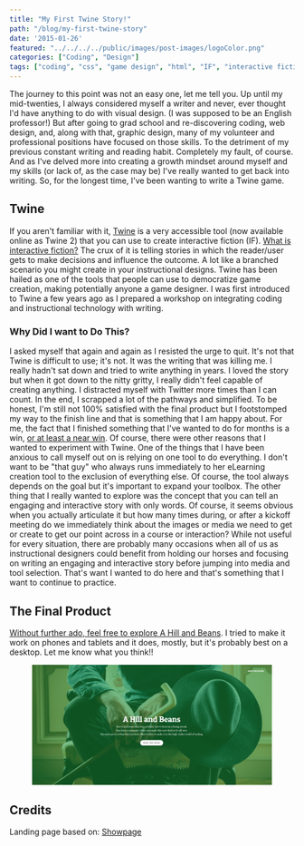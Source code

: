 ```yaml
---
title: "My First Twine Story!"
path: "/blog/my-first-twine-story"
date: '2015-01-26'
featured: "../../../../public/images/post-images/logoColor.png"
categories: ["Coding", "Design"]
tags: ["coding", "css", "game design", "html", "IF", "interactive fiction", "twine", "writing"]
---
```


The journey to this point was not an easy one, let me tell you. Up until my mid-twenties, I always considered myself a writer and never, ever thought I'd have anything to do with visual design. (I was supposed to be an English professor!) But after going to grad school and re-discovering coding, web design, and, along with that, graphic design, many of my volunteer and professional positions have focused on those skills. To the detriment of my previous constant writing and reading habit. Completely my fault, of course. And as I've delved more into creating a growth mindset around myself and my skills (or lack of, as the case may be) I've really wanted to get back into writing. So, for the longest time, I've been wanting to write a Twine game.

## Twine

If you aren't familiar with it, [Twine](http://twinery.org/ "Twine") is a very accessible tool (now available online as Twine 2) that you can use to create interactive fiction (IF). [What is interactive fiction?](http://jerz.setonhill.edu/intfic/ "Playing, Studying and Writing Interactive Fiction (Text Adventure Games)") The crux of it is telling stories in which the reader/user gets to make decisions and influence the outcome. A lot like a branched scenario you might create in your instructional designs. Twine has been hailed as one of the tools that people can use to democratize game creation, making potentially anyone a game designer. I was first introduced to Twine a few years ago as I prepared a workshop on integrating coding and instructional technology with writing.

### Why Did I want to Do This?

I asked myself that again and again as I resisted the urge to quit. It's not that Twine is difficult to use; it's not. It was the writing that was killing me. I really hadn't sat down and tried to write anything in years. I loved the story but when it got down to the nitty gritty, I really didn't feel capable of creating anything. I distracted myself with Twitter more times than I can count. In the end, I scrapped a lot of the pathways and simplified. To be honest, I'm still not 100% satisfied with the final product but I footstomped my way to the finish line and that is something that I am happy about. For me, the fact that I finished something that I've wanted to do for months is a win, [or at least a near win](http://www.ted.com/talks/sarah_lewis_embrace_the_near_win "TED Talk: Embrace the Near Win"). Of course, there were other reasons that I wanted to experiment with Twine. One of the things that I have been anxious to call myself out on is relying on one tool to do everything. I don't want to be "that guy" who always runs immediately to her eLearning creation tool to the exclusion of everything else. Of course, the tool always depends on the goal but it's important to expand your toolbox. The other thing that I really wanted to explore was the concept that you can tell an engaging and interactive story with only words. Of course, it seems obvious when you actually articulate it but how many times during, or after a kickoff meeting do we immediately think about the images or media we need to get or create to get our point across in a course or interaction? While not useful for every situation, there are probably many occasions when all of us as instructional designers could benefit from holding our horses and focusing on writing an engaging and interactive story before jumping into media and tool selection. That's want I wanted to do here and that's something that I want to continue to practice.

## The Final Product

[Without further ado, feel free to explore A Hill and Beans](http://knanthony.com/showcase/LEGume/index.html "A Hill and Beans Twine Game"). I tried to make it work on phones and tablets and it does, mostly, but it's probably best on a desktop. Let me know what you think!!

<figure>
  <img src="../../../../public/images/post-images/HillandBeans.png" alt="Hill and Beans" />
</figure>

## Credits

Landing page based on: [Showpage](http://www.baribal.be/showpage/dl/ "Showpage Landing Page")
